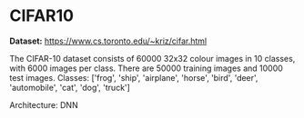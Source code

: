 # CIFAR10

**Dataset:** https://www.cs.toronto.edu/~kriz/cifar.html

The CIFAR-10 dataset consists of 60000 32x32 colour images in 10 classes, with 6000 images per class. There are 50000 training images and 10000 test images.
Classes: ['frog', 'ship', 'airplane', 'horse', 'bird', 'deer', 'automobile', 'cat', 'dog', 'truck']

Architecture: DNN

